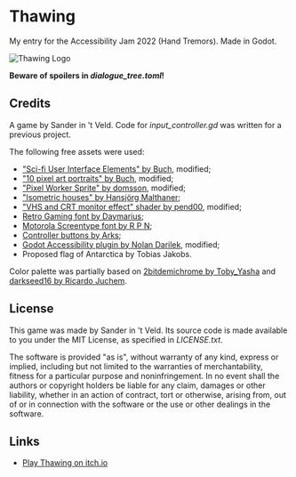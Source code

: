 # Thawing

My entry for the Accessibility Jam 2022 (Hand Tremors). Made in Godot.

![Thawing Logo](assets/packaging/assets\packaging\coverart_630x500.png)

**Beware of spoilers in *dialogue_tree.toml*!**

## Credits

A game by Sander in 't Veld. Code for *input_controller.gd* was written for a previous project.

The following free assets were used:
- ["Sci-fi User Interface Elements" by Buch](https://opengameart.org/content/sci-fi-user-interface-elements), modified;
- ["10 pixel art portraits" by Buch](https://opengameart.org/content/10-pixel-art-portraits), modified;
- ["Pixel Worker Sprite" by domsson](https://opengameart.org/content/pixel-worker-sprite-fukushima), modified;
- ["Isometric houses" by Hansjörg Malthaner](https://opengameart.org/content/isometric-houses-64px-raster);
- ["VHS and CRT monitor effect" shader by pend00](https://godotshaders.com/shader/vhs-and-crt-monitor-effect/), modified;
- [Retro Gaming font by Daymarius](https://www.dafont.com/retro-gaming.font);
- [Motorola Screentype font by R P N](https://www.dafont.com/motorola-screentype.font);
- [Controller buttons by Arks](https://arks.itch.io/ps4-buttons);
- [Godot Accessibility plugin by Nolan Darilek](https://github.com/lightsoutgames/godot-accessibility), modified;
- Proposed flag of Antarctica by Tobias Jakobs.

Color palette was partially based on [2bitdemichrome by Toby_Yasha](https://lospec.com/palette-list/2bit-demichrome) and [darkseed16 by Ricardo Juchem](https://lospec.com/palette-list/darkseed-16).

## License
This game was made by Sander in 't Veld. Its source code is made available to you under the MIT License, as specified in *LICENSE.txt*.

The software is provided "as is", without warranty of any kind, express or implied, including but not limited to the warranties of merchantability, fitness for a particular purpose and noninfringement. In no event shall the authors or copyright holders be liable for any claim, damages or other liability, whether in an action of contract, tort or otherwise, arising from, out of or in connection with the software or the use or other dealings in the software.

## Links

- [Play Thawing on itch.io](https://sliv.itch.io/thawing)
